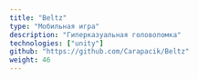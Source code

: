 ```yaml
---
title: "Beltz"
type: "Мобильная игра"
description: "Гиперказуальная головоломка"
technologies: ["unity"]
github: "https://github.com/Carapacik/Beltz"
weight: 46
---
```

